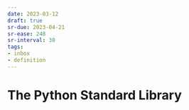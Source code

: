```yaml
---
date: 2023-03-12
draft: true
sr-due: 2023-04-21
sr-ease: 248
sr-interval: 30
tags:
- inbox
- definition
---
```


# The Python Standard Library